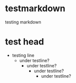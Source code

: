 # testmarkdown
testing markdown

#  test head
 - testing line
    - under testline?
        - under testline?
            - under testline?
                - under testline?